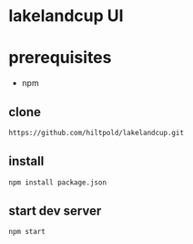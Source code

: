 # lakelandcup UI
# prerequisites
* npm
## clone
```bash
https://github.com/hiltpold/lakelandcup.git
```
## install
```bash
npm install package.json
```
## start dev server
```bash
npm start
```


